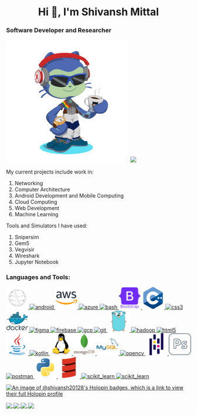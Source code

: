
<h1 align="center">Hi 👋, I'm Shivansh Mittal</h1>
<h3 align="left">Software Developer and Researcher</h3>

<p align="left">
<img src="https://github.com/Shivansh20128/Shivansh20128/blob/3d5c8db066179249ae9ec42449d0253aee8d3885/octocat-1696150297184.png" alt="octocat" width="335" ">
<img src="https://user-images.githubusercontent.com/74038190/229223263-cf2e4b07-2615-4f87-9c38-e37600f8381a.gif" alt"workspace" width="330">
</p>
<p>My current projects include work in:
  
1. Networking
2. Computer Architecture
3. Android Development and Mobile Computing
4. Cloud Computing
5. Web Development
6. Machine Learning

Tools and Simulators I have used:
1. Snipersim
2. Gem5
3. Vegvisir
4. Wireshark
5. Jupyter Notebook

</p>
<h3 align="left">Languages and Tools:</h3>
<p align="left"> </a> <a href="https://www.ibm.com/quantum/qiskit" target="_blank" rel="noreferrer"> <img src="https://raw.githubusercontent.com/AkashGutha/Qiskit-Snippets/master/assets/qiskit.gif" alt="scikit_learn" width="60" height="60"/> </a> <a href="https://developer.android.com" target="_blank" rel="noreferrer"> <img src="https://user-images.githubusercontent.com/74038190/212281763-e6ecd7ef-c4aa-45b6-a97c-f33f6bb592bd.gif" alt="android" width="60" height="60"/> </a> <a href="https://aws.amazon.com" target="_blank" rel="noreferrer"> <img src="https://raw.githubusercontent.com/devicons/devicon/master/icons/amazonwebservices/amazonwebservices-original-wordmark.svg" alt="aws" width="60" height="60"/> </a> <a href="https://azure.microsoft.com/en-in/" target="_blank" rel="noreferrer"> <img src="https://www.vectorlogo.zone/logos/microsoft_azure/microsoft_azure-icon.svg" alt="azure" width="60" height="60"/> </a> <a href="https://www.gnu.org/software/bash/" target="_blank" rel="noreferrer"> <img src="https://www.vectorlogo.zone/logos/gnu_bash/gnu_bash-icon.svg" alt="bash" width="60" height="60"/> </a> <a href="https://getbootstrap.com" target="_blank" rel="noreferrer"> <img src="https://raw.githubusercontent.com/devicons/devicon/master/icons/bootstrap/bootstrap-plain-wordmark.svg" alt="bootstrap" width="60" height="60"/> </a> <a href="https://www.w3schools.com/cpp/" target="_blank" rel="noreferrer"> <img src="https://raw.githubusercontent.com/devicons/devicon/master/icons/cplusplus/cplusplus-original.svg" alt="cplusplus" width="60" height="60"/> </a> <a href="https://www.w3schools.com/css/" target="_blank" rel="noreferrer"> <img src="https://user-images.githubusercontent.com/74038190/238200428-67f477ed-6624-42da-99f0-1a7b1a16eecb.gif" alt="css3" width="60" height="60"/> </a> <a href="https://www.docker.com/" target="_blank" rel="noreferrer"> <img src="https://raw.githubusercontent.com/devicons/devicon/master/icons/docker/docker-original-wordmark.svg" alt="docker" width="60" height="60"/> </a> <a href="https://www.figma.com/" target="_blank" rel="noreferrer"> <img src="https://www.vectorlogo.zone/logos/figma/figma-icon.svg" alt="figma" width="60" height="60"/> </a> <a href="https://firebase.google.com/" target="_blank" rel="noreferrer"> <img src="https://user-images.githubusercontent.com/74038190/238200431-3c16d4f2-b757-4c70-8f42-43d5dddd2c36.gif" alt="firebase" width="60" height="60"/> </a> <a href="https://cloud.google.com" target="_blank" rel="noreferrer"> <img src="https://www.vectorlogo.zone/logos/google_cloud/google_cloud-icon.svg" alt="gcp" width="60" height="60"/> </a> <a href="https://git-scm.com/" target="_blank" rel="noreferrer"> <img src="https://user-images.githubusercontent.com/74038190/212281775-b468df30-4edc-4bf8-a4ee-f52e1aaddc86.gif" alt="git" width="90" height="60"/> </a> <a href="https://golang.org" target="_blank" rel="noreferrer"> <img src="https://raw.githubusercontent.com/devicons/devicon/master/icons/go/go-original.svg" alt="go" width="60" height="60"/> </a> <a href="https://hadoop.apache.org/" target="_blank" rel="noreferrer"> <img src="https://www.vectorlogo.zone/logos/apache_hadoop/apache_hadoop-icon.svg" alt="hadoop" width="60" height="60"/> </a> <a href="https://www.w3.org/html/" target="_blank" rel="noreferrer"> <img src="https://user-images.githubusercontent.com/74038190/238200426-29fd6286-4e7b-4d6c-818f-c4765d5e39a9.gif" alt="html5" width="60" height="60"/> </a> <a href="https://www.java.com" target="_blank" rel="noreferrer"> <img src="https://raw.githubusercontent.com/devicons/devicon/master/icons/java/java-original.svg" alt="java" width="60" height="60"/> </a> <a href="https://kotlinlang.org" target="_blank" rel="noreferrer"> <img src="https://www.vectorlogo.zone/logos/kotlinlang/kotlinlang-icon.svg" alt="kotlin" width="60" height="60"/> </a> <a href="https://www.linux.org/" target="_blank" rel="noreferrer"> <img src="https://raw.githubusercontent.com/devicons/devicon/master/icons/linux/linux-original.svg" alt="linux" width="60" height="60"/> </a> <a href="https://www.mongodb.com/" target="_blank" rel="noreferrer"> <img src="https://raw.githubusercontent.com/devicons/devicon/master/icons/mongodb/mongodb-original-wordmark.svg" alt="mongodb" width="60" height="60"/> </a> <a href="https://www.mysql.com/" target="_blank" rel="noreferrer"> <img src="https://raw.githubusercontent.com/devicons/devicon/master/icons/mysql/mysql-original-wordmark.svg" alt="mysql" width="60" height="60"/> </a> <a href="https://opencv.org/" target="_blank" rel="noreferrer"> <img src="https://www.vectorlogo.zone/logos/opencv/opencv-icon.svg" alt="opencv" width="60" height="60"/> </a> <a href="https://pandas.pydata.org/" target="_blank" rel="noreferrer"> <img src="https://raw.githubusercontent.com/devicons/devicon/2ae2a900d2f041da66e950e4d48052658d850630/icons/pandas/pandas-original.svg" alt="pandas" width="60" height="60"/> </a> <a href="https://www.photoshop.com/en" target="_blank" rel="noreferrer"> <img src="https://raw.githubusercontent.com/devicons/devicon/master/icons/photoshop/photoshop-line.svg" alt="photoshop" width="60" height="60"/> </a> <a href="https://postman.com" target="_blank" rel="noreferrer"> <img src="https://www.vectorlogo.zone/logos/getpostman/getpostman-icon.svg" alt="postman" width="60" height="60"/> </a> <a href="https://www.python.org" target="_blank" rel="noreferrer"> <img src="https://raw.githubusercontent.com/devicons/devicon/master/icons/python/python-original.svg" alt="python" width="60" height="60"/> </a> <a href="https://www.scala-lang.org" target="_blank" rel="noreferrer"> <img src="https://raw.githubusercontent.com/devicons/devicon/master/icons/scala/scala-original.svg" alt="scala" width="60" height="60"/> </a> <a href="https://scikit-learn.org/" target="_blank" rel="noreferrer"> <img src="https://upload.wikimedia.org/wikipedia/commons/0/05/Scikit_learn_logo_small.svg" alt="scikit_learn" width="60" height="60"/> </a>
<a href="https://www.jetbrains.com/" target="_blank" rel="noreferrer"> <img src="https://user-images.githubusercontent.com/74038190/238200437-de038172-e903-4951-926c-755878deb0b4.gif" alt="scikit_learn" width="60" height="60"/> 

[![An image of @shivansh20128's Holopin badges, which is a link to view their full Holopin profile](https://holopin.me/shivansh20128)](https://holopin.io/@shivansh20128)

</p>

<a href="https://github.com/Shivansh20128/Shivansh20128">
  <img height=200 align="center" src="https://github-readme-stats.vercel.app/api?username=shivansh20128&show_icons=true&theme=dark" />
</a>
<a href="https://github.com/Shivansh20128/Shivansh20128">
  <img height=200 align="center" src="https://github-readme-stats.vercel.app/api/top-langs?username=shivansh20128&show_icons=true&show_icons=true&theme=dark" />
</a>

<a href="https://github.com/Shivansh20128/Shivansh20128">
  <img height=200 align="center" src="https://github-readme-streak-stats.herokuapp.com/?user=shivansh20128&show_icons=true&theme=dark" />
</a>
<a href="https://github.com/Shivansh20128/Shivansh20128">
  <img height=200 align="center" src="https://github-readme-stats.vercel.app/api/wakatime?username=shivansh18&card_width=320" />
</a>



<!-- <picture>
  <source
    srcset="https://github-readme-stats.vercel.app/api?username=shivansh20128&show_icons=true&theme=dark"
    media="(prefers-color-scheme: dark)"
  />
  <source
    srcset="https://github-readme-stats.vercel.app/api?username=shivansh20128&show_icons=true"
    media="(prefers-color-scheme: light), (prefers-color-scheme: no-preference)"
  />
  <img src="https://github-readme-stats.vercel.app/api?username=shivansh20128&show_icons=true" />
</picture> -->

<!-- <picture>-->
<!--   <source
    srcset="https://github-readme-streak-stats.herokuapp.com/?user=shivansh20128&show_icons=true&theme=dark"
    media="(prefers-color-scheme: dark)"
  />
  <source
    srcset="https://github-readme-streak-stats.herokuapp.com/?user=shivansh20128&show_icons=true"
    media="(prefers-color-scheme: light), (prefers-color-scheme: no-preference)"
  />
  <img src="https://github-readme-stats.vercel.app/api?username=shivansh20128&show_icons=true" />
</picture> -->

<!-- <picture> -->
<!--   <source -->
<!--     srcset="https://github-readme-stats.vercel.app/api/top-langs?username=shivansh20128&show_icons=true&show_icons=true&theme=dark" -->
<!--     media="(prefers-color-scheme: dark)" -->
<!--   /> -->
<!--   <source -->
<!--     srcset="https://github-readme-stats.vercel.app/api/top-langs?username=shivansh20128&show_icons=true&show_icons=true" -->
<!--     media="(prefers-color-scheme: light), (prefers-color-scheme: no-preference)" -->
<!--   /> -->
<!--   <img src="https://github-readme-stats.vercel.app/api?username=shivansh20128&show_icons=true" /> -->
<!-- </picture> -->



<!--
**Shivansh20128/Shivansh20128** is a ✨ _special_ ✨ repository because its `README.md` (this file) appears on your GitHub profile.

Here are some ideas to get you started:

- 🔭 I’m currently working on ...
- 🌱 I’m currently learning ...
- 👯 I’m looking to collaborate on ...
- 🤔 I’m looking for help with ...
- 💬 Ask me about ...
- 📫 How to reach me: ...
- 😄 Pronouns: ...
- ⚡ Fun fact: ...
-->
